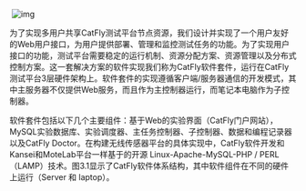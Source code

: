 ​         ![img](file:///C:/Users/569hm/AppData/Local/Temp/msohtmlclip1/01/clip_image002.png) 

为了实现多用户共享CatFly测试平台节点资源，我们设计并实现了一个用户友好的Web用户接口，为用户提供部署、管理和监控测试任务的功能。为了实现用户接口的功能，测试平台需要稳定的运行机制、资源分配方案、资源管理以及分布式控制方案。这一套解决方案的软件实现我们称为CatFly软件套件，运行在CatFly测试平台3层硬件架构上。软件套件的实现遵循客户端/服务器通信的开发模式，其中主服务器不仅提供Web服务，而且作为主控制器运行，而笔记本电脑作为子控制器。

软件套件包括以下几个主要组件：基于Web的实验界面（CatFly门户网站），MySQL实验数据库、实验调度器、主任务控制器、子控制器、数据和编程记录器以及CatFly Doctor。在构建无线传感器平台的具体实现中，CatFly软件开发和Kansei和MoteLab平台一样基于的开源 Linux-Apache-MySQL-PHP / PERL（LAMP）技术。图3.1显示了CatFly软件体系结构，其中软件组件在不同的硬件上运行（Server 和 laptop）。

